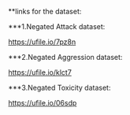 **links for the dataset:

***1.Negated Attack dataset:

https://ufile.io/7pz8n

***2.Negated Aggression dataset:

https://ufile.io/klct7

***3.Negated Toxicity dataset:

https://ufile.io/06sdp
